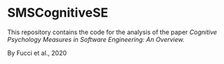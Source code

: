 # SMSCognitiveSE
This repository contains the code for the analysis of the paper _Cognitive Psychology Measures in Software Engineering: An Overview._

By Fucci et al., 2020
